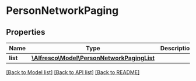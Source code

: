 # PersonNetworkPaging

## Properties
Name | Type | Description | Notes
------------ | ------------- | ------------- | -------------
**list** | [**\Alfresco\Model\PersonNetworkPagingList**](PersonNetworkPagingList.md) |  | [optional] 

[[Back to Model list]](../README.md#documentation-for-models) [[Back to API list]](../README.md#documentation-for-api-endpoints) [[Back to README]](../README.md)



